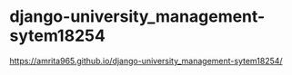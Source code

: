 # django-university_management-sytem18254
https://amrita965.github.io/django-university_management-sytem18254/
